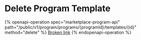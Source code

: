 # Delete Program Template

{% openapi-operation spec="marketplace-program-api" path="/public/v1/program/programs/{programId}/templates/{id}" method="delete" %}
[Broken link](broken-reference)
{% endopenapi-operation %}
